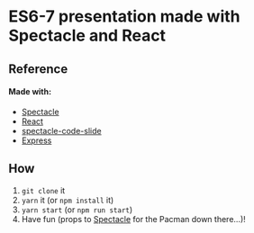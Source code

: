 # ES6-7 presentation made with Spectacle and React
## Reference

#### Made with: 
* [Spectacle](https://github.com/FormidableLabs/spectacle)
* [React](https://facebook.github.io/react/)
* [spectacle-code-slide](https://github.com/thejameskyle/spectacle-code-slide)
* [Express](https://github.com/expressjs/express)

## How 
1. ```git clone``` it
2. ```yarn``` it (or ```npm install``` it)
3. ```yarn start``` (or ```npm run start```)
4. Have fun (props to [Spectacle](https://github.com/FormidableLabs/spectacle) for the Pacman down there...)!

